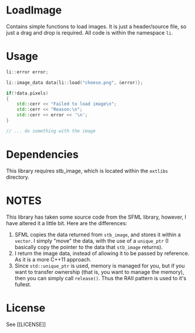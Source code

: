# LoadImage

Contains simple functions to load images. It is just a header/source file, so just a drag and drop is required. All code is within the namespace `li`.

# Usage

```c++
li::error error;

li::image_data data{li::load("cheese.png", &error)};

if(!data.pixels)
{
    std::cerr << "Failed to load image\n";
    std::cerr << "Reason:\n";
    std::cerr << error << '\n';
}

// ... do something with the image
```

# Dependencies

This library requires stb_image, which is located within the `extlibs` directory.

# NOTES

This library has taken some source code from the SFML library, however, I have altered it a little bit. Here are the differences:

1. SFML copies the data returned from `stb_image`, and stores it within a `vector`. I simply "move" the data, with the use of a `unique_ptr` (I basically copy the pointer to the data that `stb_image` returns).
2. I return the image data, instead of allowing it to be passed by reference. As it is a more C++11 approach.
3. Since `std::unique_ptr` is used, memory is managed for you, but if you want to transfer ownership (that is, you want to manage the memory), then you can simply call `release()`. Thus the RAII pattern is used to it's fullest.

# License

See [[LICENSE]]
